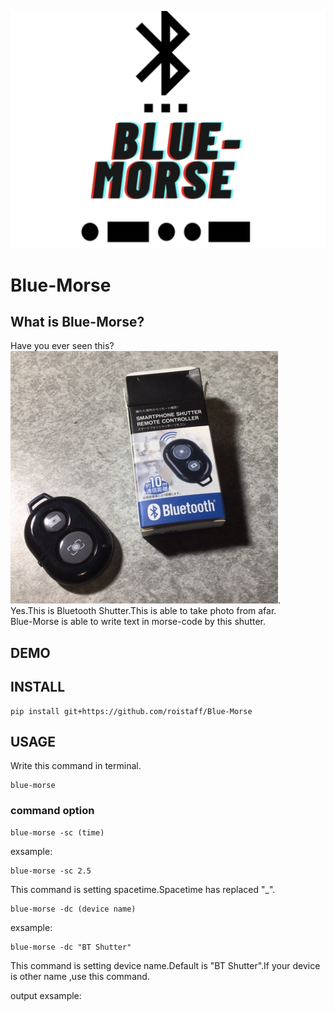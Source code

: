 ![rogo](etc/rogo2.jpg) 
# Blue-Morse
## What is Blue-Morse?
Have you ever seen this?
![picture1](etc/49FF0A4C-9E76-4943-A56B-82079E412945.jpeg).   
Yes.This is Bluetooth Shutter.This is able to take photo from afar.  
Blue-Morse is able to write text in morse-code by this shutter.
## DEMO

## INSTALL

```
pip install git+https://github.com/roistaff/Blue-Morse
```

## USAGE
Write this command in terminal.
```
blue-morse
```

### command option
```
blue-morse -sc (time)
```
exsample:
```
blue-morse -sc 2.5
```
This command is setting spacetime.Spacetime has  replaced "_".
```
blue-morse -dc (device name)
```
exsample:
```
blue-morse -dc "BT Shutter"
```
This command is setting device name.Default is "BT Shutter".If your device is other name ,use this command.  

output exsample:
```

```
